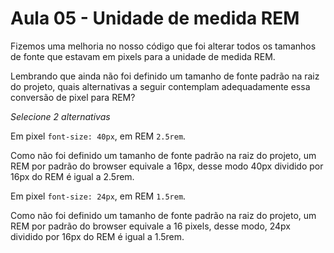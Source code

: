 # Aula 05 - Unidade de medida REM

Fizemos uma melhoria no nosso código que foi alterar todos os tamanhos de fonte que estavam em pixels para a unidade de medida REM.

Lembrando que ainda não foi definido um tamanho de fonte padrão na raiz do projeto, quais alternativas a seguir contemplam adequadamente essa conversão de pixel para REM?

*Selecione 2 alternativas*

Em pixel `font-size: 40px`, em REM `2.5rem`.

Como não foi definido um tamanho de fonte padrão na raiz do projeto, um REM por padrão do browser equivale a 16px, desse modo 40px dividido por 16px do REM é igual a 2.5rem.

Em pixel `font-size: 24px`, em REM `1.5rem`.

Como não foi definido um tamanho de fonte padrão na raiz do projeto, um REM por padrão do browser equivale a 16 pixels, desse modo, 24px dividido por 16px do REM é igual a 1.5rem.